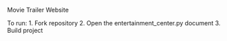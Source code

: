 Movie Trailer Website

To run:
	1. Fork repository
	2. Open the entertainment_center.py document
	3. Build project
